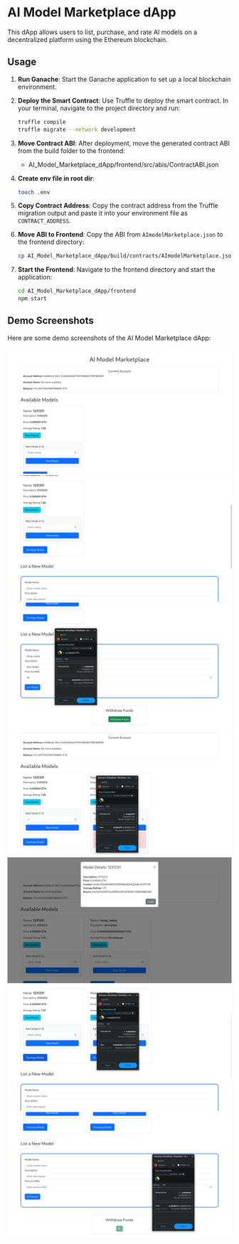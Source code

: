 # AI Model Marketplace dApp

This dApp allows users to list, purchase, and rate AI models on a decentralized platform using the Ethereum blockchain.

## Usage

1. **Run Ganache**: Start the Ganache application to set up a local blockchain environment.

2. **Deploy the Smart Contract**: Use Truffle to deploy the smart contract. In your terminal, navigate to the project directory and run:
   ```bash
   truffle compile
   truffle migrate --network development
   ```

3. **Move Contract ABI**: After deployment, move the generated contract ABI from the build folder to the frontend:
   - AI_Model_Marketplace_dApp/frontend/src/abis/ContractABI.json

4. **Create env file in root dir**: 
    ```bash
    touch .env
    ```

5. **Copy Contract Address**: Copy the contract address from the Truffle migration output and paste it into your environment file as `CONTRACT_ADDRESS`.

6. **Move ABI to Frontend**: Copy the ABI from `AImodelMarketplace.json` to the frontend directory:
   ```bash
   cp AI_Model_Marketplace_dApp/build/contracts/AImodelMarketplace.json AI_Model_Marketplace_dApp/frontend/src/abis/ContractABI.json
   ```

7. **Start the Frontend**: Navigate to the frontend directory and start the application:
   ```bash
   cd AI_Model_Marketplace_dApp/frontend
   npm start
   ```


## Demo Screenshots

Here are some demo screenshots of the AI Model Marketplace dApp:

![Demo Screenshot 1](md_photo/1.png)
![Demo Screenshot 2](md_photo/2.png)
![Demo Screenshot 3](md_photo/3.png)
![Demo Screenshot 4](md_photo/4.png)
![Demo Screenshot 5](md_photo/5.png)
![Demo Screenshot 6](md_photo/6.png)
![Demo Screenshot 7](md_photo/7.png)
